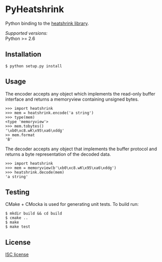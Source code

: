 PyHeatshrink
===========

Python binding to the [heatshrink library](https://github.com/atomicobject/heatshrink).

*Supported versions:*  
Python >= 2.6

## Installation

```
$ python setup.py install
```

## Usage

The encoder accepts any object which implements the read-only buffer interface
and returns a memoryview containing unsigned bytes.
```
>>> import heatshrink
>>> mem = heatshrink.encode('a string')
>>> type(mem)
<type 'memoryview'>
>>> mem.tobytes()
'\xb0\xc8.wK\x95\xa6\xddg'
>> mem.format
'B'
```

The decoder accepts any object that implements the buffer protocol
and returns a byte representation of the decoded data.
```
>>> import heatshrink
>>> mem = memoryview(b'\xb0\xc8.wK\x95\xa6\xddg')
>>> heatshrink.decode(mem)
'a string'
```

## Testing

CMake + CMocka is used for generating unit tests. To build run:
```
$ mkdir build && cd build
$ cmake ..
$ make
$ make test
```

## License

[ISC license](LICENSE)